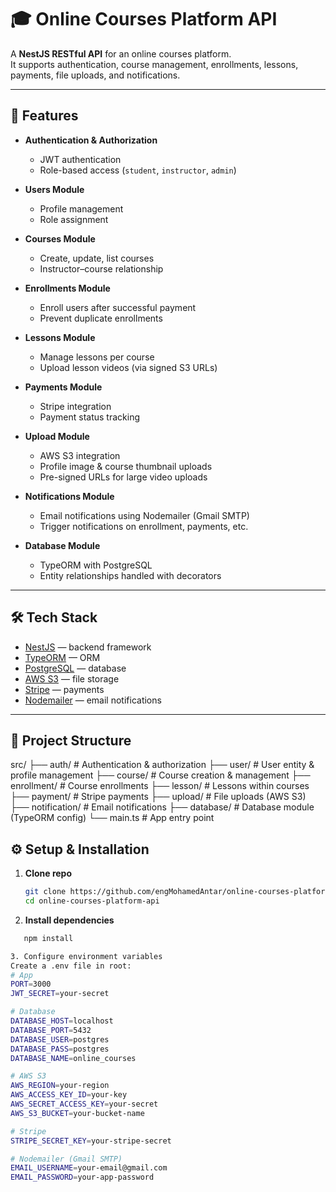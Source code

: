 # 🎓 Online Courses Platform API

A **NestJS RESTful API** for an online courses platform.  
It supports authentication, course management, enrollments, lessons, payments, file uploads, and notifications.

---

## 🚀 Features

- **Authentication & Authorization**  
  - JWT authentication  
  - Role-based access (`student`, `instructor`, `admin`)  

- **Users Module**  
  - Profile management  
  - Role assignment  

- **Courses Module**  
  - Create, update, list courses  
  - Instructor–course relationship  

- **Enrollments Module**  
  - Enroll users after successful payment  
  - Prevent duplicate enrollments  

- **Lessons Module**  
  - Manage lessons per course  
  - Upload lesson videos (via signed S3 URLs)  

- **Payments Module**  
  - Stripe integration  
  - Payment status tracking  

- **Upload Module**  
  - AWS S3 integration  
  - Profile image & course thumbnail uploads  
  - Pre-signed URLs for large video uploads  

- **Notifications Module**  
  - Email notifications using Nodemailer (Gmail SMTP)  
  - Trigger notifications on enrollment, payments, etc.  

- **Database Module**  
  - TypeORM with PostgreSQL  
  - Entity relationships handled with decorators  

---

## 🛠️ Tech Stack

- [NestJS](https://nestjs.com/) — backend framework  
- [TypeORM](https://typeorm.io/) — ORM  
- [PostgreSQL](https://www.postgresql.org/) — database  
- [AWS S3](https://aws.amazon.com/s3/) — file storage  
- [Stripe](https://stripe.com/) — payments  
- [Nodemailer](https://nodemailer.com/) — email notifications  

---

## 📂 Project Structure

src/
├── auth/ # Authentication & authorization
├── user/ # User entity & profile management
├── course/ # Course creation & management
├── enrollment/ # Course enrollments
├── lesson/ # Lessons within courses
├── payment/ # Stripe payments
├── upload/ # File uploads (AWS S3)
├── notification/ # Email notifications
├── database/ # Database module (TypeORM config)
└── main.ts # App entry point

## ⚙️ Setup & Installation

1. **Clone repo**
   ```bash
   git clone https://github.com/engMohamedAntar/online-courses-platform-api.git
   cd online-courses-platform-api
2. **Install dependencies**
```bash
   npm install

3. Configure environment variables
Create a .env file in root:
# App
PORT=3000
JWT_SECRET=your-secret

# Database
DATABASE_HOST=localhost
DATABASE_PORT=5432
DATABASE_USER=postgres
DATABASE_PASS=postgres
DATABASE_NAME=online_courses

# AWS S3
AWS_REGION=your-region
AWS_ACCESS_KEY_ID=your-key
AWS_SECRET_ACCESS_KEY=your-secret
AWS_S3_BUCKET=your-bucket-name

# Stripe
STRIPE_SECRET_KEY=your-stripe-secret

# Nodemailer (Gmail SMTP)
EMAIL_USERNAME=your-email@gmail.com
EMAIL_PASSWORD=your-app-password

